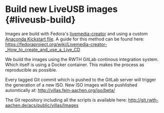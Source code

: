 # Build new LiveUSB images {#liveusb-build}

Images are build with Fedora's [livemedia-creator](http://lorax.readthedocs.io/en/latest/livemedia-creator.html) and using a custom [Anaconda Kickstart file](https://git.rwth-aachen.de/acs/public/villas/Images/tree/master/villas-live.ks).
A guide for this method can be found here: https://fedoraproject.org/wiki/Livemedia-creator-_How_to_create_and_use_a_Live_CD

We build the images using the RWTH GitLab continous integration system. Which itself is using a Docker container.
This makes the process as reproducible as possible.

Every tagged Git commit which is pushed to the GitLab server will trigger the generation of a new ISO.
New ISO images will be pushlished automtically at: http://villas.fein-aachen.org/iso/beta/

The Git repository including all the scripts is available here: http://git.rwth-aachen.de/acs/public/villas/Images
